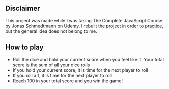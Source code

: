 ## Disclaimer

This project was made while I was taking The Complete JavaScript Course by Jonas Schmedtmann on Udemy. I rebuilt the project in order to practice, but the general idea does not belong to me.

## How to play

- Roll the dice and hold your current score when you feel like it. Your total score is the sum of all your dice rolls
- If you hold your current score, it is time for the next player to roll
- If you roll a 1, it is time for the next player to roll
- Reach 100 in your total score and you win the game!
